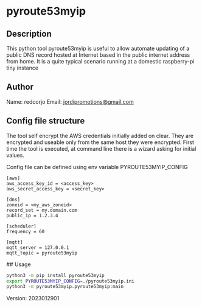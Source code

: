 
# pyroute53myip

## Description 

This python tool pyroute53myip is useful to allow automate updating of a public DNS record hosted at Internet based in the public internet address from home. It is a quite typical scenario running at a domestic raspberry-pi tiny instance

## Author

Name: redcorjo 
Email: jordipromotions@gmail.com


## Config file structure

The tool self encrypt the AWS credentials initially added on clear. They are encrypted and useable only from the same host they were encrypted. First time the tool is executed, at command line there is a wizard asking for initial values.


Config file can be defined using env variable PYROUTE53MYIP_CONFIG

```
[aws]
aws_access_key_id = <access_key>
aws_secret_access_key = <secret_key>

[dns]
zoneid = <my_aws_zoneid>
record_set = my.domain.com
public_ip = 1.2.3.4

[scheduler]
frequency = 60

[mqtt]
mqtt_server = 127.0.0.1
mqtt_topic = pyroute53myip
```

## Usage

```sh
python3 -m pip install pyroute53myip
export PYROUTE53MYIP_CONFIG=./pyroute53myip.ini
python3 -m pyroute53myip.pyroute53myip:main
```

Version: 2023012901
